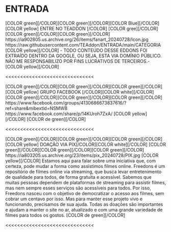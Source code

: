 # ENTRADA

<channels>  
<channel>
<name>[COLOR green][/COLOR][COLOR green][/COLOR][COLOR Blue][/COLOR] [COLOR yellow] ENTRE NO TEADDON [/COLOR] [COLOR gree][/COLOR][COLOR  green][/COLOR][COLOR green][/COLOR]</name> 
<thumbnail>https://ia902805.us.archive.org/26/items/fanart_20240728/Icon.jpg</thumbnail>
<externallink>https://raw.githubusercontent.com/TEAddon/ENTRADA/main/CATEGORIA</externallink>
<fanart></fanart>
<info>
[COLOR yellow][/COLOR] - TODO CONTEÚDO DESSE EDDONS FOI EXTRAÍDO DENTRO DA GOOGLE, OU SEJA, ESTA VIA DOMÍNIO PÚBLICO. NÃO ME RESPONSABILIZO POR FINS LUCRATIVOS DE TERCEIROS.-[COLOR yellow][/COLOR]</info>
</channel>
</channels>

<<<<<<<<<<<<<<<<<<<<<<<<<<<<<<

<channels>
<channel>
<name>[COLOR green][/COLOR][COLOR green][/COLOR][COLOR green][/COLOR] [COLOR yellow] GRUPO FACEBOOK [/COLOR][COLOR white][/COLOR] [COLOR green][/COLOR][COLOR green][/COLOR][COLOR green][/COLOR]</name>
<externallink>https://www.facebook.com/groups/4130686673837616/?ref=share&mibextid=NSMWB</externallink>
<thumbnail>https://www.facebook.com/share/p/14KUroh7ZxA/</thumbnail>
<fanart></fanart>
<info>
[COLOR yellow][/COLOR]   [COLOR de green][/COLOR]</info>
</channel>
</channels> 

<<<<<<<<<<<<<<<<<<<<<<<<<<<<<<

<channels>
<channel>
<name>[COLOR green][/COLOR][COLOR green][/COLOR][COLOR green][/COLOR] [COLOR yellow] DOAÇÃO VIA PIX[/COLOR][COLOR white][/COLOR] [COLOR green][/COLOR][COLOR green][/COLOR][COLOR green][/COLOR]</name>
<externallink></externallink>
<thumbnail>https://ia803205.us.archive.org/23/items/pix_20240728/PIX.jpg</thumbnail>
<fanart></fanart>
<info>
[COLOR yellow][/COLOR] Estamos aqui para falar sobre uma iniciativa que, com certeza, pode mudar a forma como assistimos filmes online. Freedons é um repositório de filmes online via streaming, que busca levar entretenimento de qualidade para todos, de forma gratuita e acessível.
Sabemos que muitas pessoas dependem de plataformas de streaming para assistir filmes, mas nem sempre esses serviços são acessíveis para todos. Por isso, Freedons nasceu com o objetivo de democratizar o acesso aos filmes, sem cobrar um centavo por isso.
Mas para manter esse projeto vivo e funcionando, precisamos de sua ajuda. Todas as doações são importantes e ajudam a manter o site no ar, atualizado e com uma grande variedade de filmes para todos os gostos. [COLOR de green][/COLOR]</info>
</channel>
</channels> 

<<<<<<<<<<<<<<<<<<<<<<<<<<<<<<
